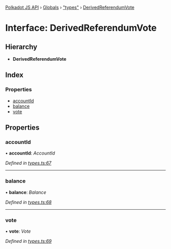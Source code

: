 [Polkadot JS API](../README.md) › [Globals](../globals.md) › ["types"](../modules/_types_.md) › [DerivedReferendumVote](_types_.derivedreferendumvote.md)

# Interface: DerivedReferendumVote

## Hierarchy

* **DerivedReferendumVote**

## Index

### Properties

* [accountId](_types_.derivedreferendumvote.md#accountid)
* [balance](_types_.derivedreferendumvote.md#balance)
* [vote](_types_.derivedreferendumvote.md#vote)

## Properties

###  accountId

• **accountId**: *AccountId*

*Defined in [types.ts:67](https://github.com/polkadot-js/api/blob/b69d8ec789/packages/api-derive/src/types.ts#L67)*

___

###  balance

• **balance**: *Balance*

*Defined in [types.ts:68](https://github.com/polkadot-js/api/blob/b69d8ec789/packages/api-derive/src/types.ts#L68)*

___

###  vote

• **vote**: *Vote*

*Defined in [types.ts:69](https://github.com/polkadot-js/api/blob/b69d8ec789/packages/api-derive/src/types.ts#L69)*
